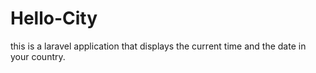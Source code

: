 # Hello-City

this is a laravel application that displays the current time and the date in your country.
